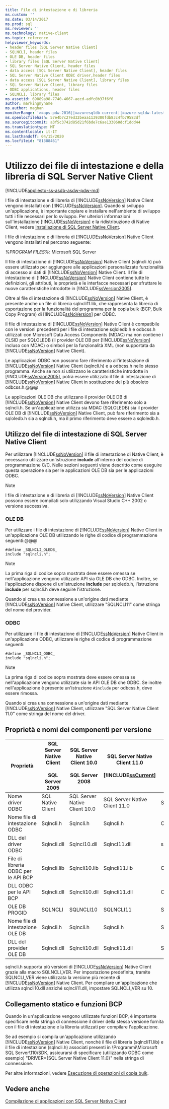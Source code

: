 ```yaml
---
title: File di intestazione e di libreria
ms.custom: ''
ms.date: 03/14/2017
ms.prod: sql
ms.reviewer: ''
ms.technology: native-client
ms.topic: reference
helpviewer_keywords:
- header files [SQL Server Native Client]
- SQLNCLI, header files
- OLE DB, header files
- library files [SQL Server Native Client]
- SQL Server Native Client, header files
- data access [SQL Server Native Client], header files
- SQL Server Native Client ODBC driver,header files
- data access [SQL Server Native Client], library files
- SQL Server Native Client, library files
- ODBC applications, header files
- SQLNCLI, library files
ms.assetid: 69889a98-7740-4667-aecd-adfc0b37f6f0
author: markingmyname
ms.author: maghan
monikerRange: '>=aps-pdw-2016||=azuresqldb-current||=azure-sqldw-latest||>=sql-server-2016||=sqlallproducts-allversions||>=sql-server-linux-2017||=azuresqldb-mi-current'
ms.openlocfilehash: 57e4b7c27ed32beaa1139300fdb83c4fb79583df
ms.sourcegitcommit: a3f5c3742d85d21f6bde7c6ae133060dcf1ddd44
ms.translationtype: MT
ms.contentlocale: it-IT
ms.lasthandoff: 04/15/2020
ms.locfileid: "81388461"
---
```

# <a name="using-the-sql-server-native-client-header-and-library-files"></a>Utilizzo dei file di intestazione e della libreria di SQL Server Native Client
[!INCLUDE[appliesto-ss-asdb-asdw-pdw-md](../../../includes/appliesto-ss-asdb-asdw-pdw-md.md)]

  I file di intestazione e di libreria di [!INCLUDE[ssNoVersion](../../../includes/ssnoversion-md.md)] Native Client vengono installati con [!INCLUDE[ssNoVersion](../../../includes/ssnoversion-md.md)]. Quando si sviluppa un'applicazione, è importante copiare e installare nell'ambiente di sviluppo tutti i file necessari per lo sviluppo. Per ulteriori informazioni sull'installazione [!INCLUDE[ssNoVersion](../../../includes/ssnoversion-md.md)] e la ridistribuzione di Native Client, vedere [Installazione di SQL Server Native Client](../../../relational-databases/native-client/applications/installing-sql-server-native-client.md).  
  
 I file di intestazione e di libreria di [!INCLUDE[ssNoVersion](../../../includes/ssnoversion-md.md)] Native Client vengono installati nel percorso seguente:  
  
 *%PROGRAM FILES%*: Microsoft SQL Server  
  
 Il file di intestazione di [!INCLUDE[ssNoVersion](../../../includes/ssnoversion-md.md)] Native Client (sqlncli.h) può essere utilizzato per aggiungere alle applicazioni personalizzate funzionalità di accesso ai dati di [!INCLUDE[ssNoVersion](../../../includes/ssnoversion-md.md)] Native Client. Il file di intestazione di [!INCLUDE[ssNoVersion](../../../includes/ssnoversion-md.md)] Native Client contiene tutte le definizioni, gli attributi, le proprietà e le interfacce necessari per sfruttare le nuove caratteristiche introdotte in [!INCLUDE[ssVersion2005](../../../includes/ssversion2005-md.md)].  
  
 Oltre al file di intestazione di [!INCLUDE[ssNoVersion](../../../includes/ssnoversion-md.md)] Native Client, è presente anche un file di libreria sqlncli11.lib, che rappresenta la libreria di esportazione per la funzionalità del programma per la copia bulk (BCP, Bulk Copy Program) di [!INCLUDE[ssNoVersion](../../../includes/ssnoversion-md.md)] per ODBC.  
  
 Il file di intestazione di [!INCLUDE[ssNoVersion](../../../includes/ssnoversion-md.md)] Native Client è compatibile con le versioni precedenti per i file di intestazione sqloledb.h e odbcss.h utilizzati con Microsoft Data Access Components (MDAC) ma non contiene i CLSID per SQLOLEDB (il provider OLE DB per [!INCLUDE[ssNoVersion](../../../includes/ssnoversion-md.md)] incluso con MDAC) o simboli per la funzionalità XML (non supportata da [!INCLUDE[ssNoVersion](../../../includes/ssnoversion-md.md)] Native Client).  
  
 Le applicazioni ODBC non possono fare riferimento all'intestazione di [!INCLUDE[ssNoVersion](../../../includes/ssnoversion-md.md)] Native Client (sqlncli.h) e a odbcss.h nello stesso programma. Anche se non si utilizzano le caratteristiche introdotte in [!INCLUDE[ssVersion2005](../../../includes/ssversion2005-md.md)], potrà essere utilizzato il file di intestazione di [!INCLUDE[ssNoVersion](../../../includes/ssnoversion-md.md)] Native Client in sostituzione del più obsoleto odbcss.h.@@@  
  
 Le applicazioni OLE DB che utilizzano il provider OLE DB di [!INCLUDE[ssNoVersion](../../../includes/ssnoversion-md.md)] Native Client devono fare riferimento solo a sqlncli.h. Se un'applicazione utilizza sia MDAC (SQLOLEDB) sia il provider OLE DB di [!INCLUDE[ssNoVersion](../../../includes/ssnoversion-md.md)] Native Client, può fare riferimento sia a sqloledb.h sia a sqlncli.h, ma il primo riferimento deve essere a sqloledb.h.  
  
## <a name="using-the-sql-server-native-client-header-file"></a>Utilizzo del file di intestazione di SQL Server Native Client  
 Per utilizzare [!INCLUDE[ssNoVersion](../../../includes/ssnoversion-md.md)] il file di intestazione di Native Client, è necessario utilizzare un'istruzione **include** all'interno del codice di programmazione C/C. Nelle sezioni seguenti viene descritto come eseguire questa operazione sia per le applicazioni OLE DB sia per le applicazioni ODBC.  
  
> [!NOTE]  
>  I file di intestazione e di libreria di [!INCLUDE[ssNoVersion](../../../includes/ssnoversion-md.md)] Native Client possono essere compilati solo utilizzando Visual Studio C++ 2002 o versione successiva.  
  
### <a name="ole-db"></a>OLE DB  
 Per utilizzare i file di intestazione di [!INCLUDE[ssNoVersion](../../../includes/ssnoversion-md.md)] Native Client in un'applicazione OLE DB utilizzando le righe di codice di programmazione seguenti:@@@  
  
```  
#define _SQLNCLI_OLEDB_  
include "sqlncli.h";  
```  
  
> [!NOTE]  
>  La prima riga di codice sopra mostrata deve essere omessa se nell'applicazione vengono utilizzate API sia OLE DB che ODBC. Inoltre, se l'applicazione dispone di un'istruzione **include** per sqloledb.h, l'istruzione **include** per sqlncli.h deve seguire l'istruzione.  
  
 Quando si crea una connessione a un'origine dati mediante [!INCLUDE[ssNoVersion](../../../includes/ssnoversion-md.md)] Native Client, utilizzare "SQLNCLI11" come stringa del nome del provider.  
  
### <a name="odbc"></a>ODBC  
 Per utilizzare il file di intestazione di [!INCLUDE[ssNoVersion](../../../includes/ssnoversion-md.md)] Native Client in un'applicazione ODBC, utilizzare le righe di codice di programmazione seguenti:  
  
```  
#define _SQLNCLI_ODBC_  
include "sqlncli.h";  
```  
  
> [!NOTE]  
>  La prima riga di codice sopra mostrata deve essere omessa se nell'applicazione vengono utilizzate sia le API OLE DB che ODBC. Se inoltre nell'applicazione è presente un'istruzione `#include` per odbcss.h, deve essere rimossa.  
  
 Quando si crea una connessione a un'origine dati mediante [!INCLUDE[ssNoVersion](../../../includes/ssnoversion-md.md)] Native Client, utilizzare "SQL Server Native Client 11.0" come stringa del nome del driver.  
  
## <a name="component-names-and-properties-by-version"></a>Proprietà e nomi dei componenti per versione  
  
|Proprietà|SQL Server Native Client<br /><br /> SQL Server 2005|SQL Server Native Client 10.0<br /><br /> SQL Server 2008|SQL Server Native Client 11.0<br /><br /> [!INCLUDE[ssCurrent](../../../includes/sscurrent-md.md)]|MDAC|  
|--------------|--------------------------------------------------|-------------------------------------------------------|---------------------------------------------------------------|----------|  
|Nome driver ODBC|SQL Native Client|SQL Server Native Client 10.0|SQL Server Native Client 11.0|SQL Server|  
|Nome file di intestazione ODBC|Sqlncli.h|Sqlncli.h|Sqlncli.h|Odbcss.h|  
|DLL del driver ODBC|Sqlncli.dll|Sqlncl10.dll|Sqlncl11.dll|sqlsrv32.dll|  
|File di libreria ODBC per le API BCP|Sqlncli.lib|Sqlncli10.lib|Sqlncli11.lib|Odbcbcp.lib|  
|DLL ODBC per le API BCP|Sqlncli.dll|Sqlncli10.dll|Sqlncli11.dll|Odbcbcp.dll|  
|OLE DB PROGID|SQLNCLI|SQLNCLI10|SQLNCLI11|SQLOLEDB|  
|Nome file di intestazione OLE DB|Sqlncli.h|Sqlncli.h|Sqlncli.h|Sqloledb.h|  
|DLL del provider OLE DB|Sqlncli.dll|Sqlncli10.dll|Sqlncli11.dll|Sqloledb.dll|  
  
 sqlncli.h supporta più versioni di [!INCLUDE[ssNoVersion](../../../includes/ssnoversion-md.md)] Native Client grazie alla macro SQLNCLI_VER. Per impostazione predefinita, tramite SQLNCLI_VER viene utilizzata la versione più recente di [!INCLUDE[ssNoVersion](../../../includes/ssnoversion-md.md)] Native Client. Per compilare un'applicazione che utilizza sqlncli10.dll anziché sqlncli11.dll, impostare SQLNCLI_VER su 10.  
  
## <a name="static-linking-and-bcp-functions"></a>Collegamento statico e funzioni BCP  
 Quando in un'applicazione vengono utilizzate funzioni BCP, è importante specificare nella stringa di connessione il driver della stessa versione fornita con il file di intestazione e la libreria utilizzati per compilare l'applicazione.  
  
 Se ad esempio si compila un'applicazione utilizzando [!INCLUDE[ssNoVersion](../../../includes/ssnoversion-md.md)] Native Client, nonché il file di libreria (sqlncli11.lib) e il file di intestazione (sqlncli.h) associati presenti in \Programmi\Microsoft SQL Server\110\SDK, assicurarsi di specificare (utilizzando ODBC come esempio) "DRIVER={SQL Server Native Client 11.0}" nella stringa di connessione.  
  
 Per altre informazioni, vedere [Esecuzione di operazioni di copia bulk](../../../relational-databases/native-client/features/performing-bulk-copy-operations.md).  
  
## <a name="see-also"></a>Vedere anche  
 [Compilazione di applicazioni con SQL Server Native Client](../../../relational-databases/native-client/applications/building-applications-with-sql-server-native-client.md)  
  
  
